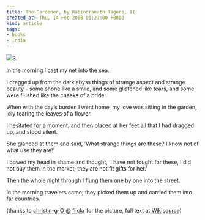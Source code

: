 ```yaml
---
title: The Gardener, by Rabindranath Tagore, II
created_at: Thu, 14 Feb 2008 01:27:00 +0000
kind: article
tags:
- books
- India
---
```


![](http://farm1.static.flickr.com/56/171182413_2d4a7785d9_m.jpg)3.

In the morning I cast my net into the sea.

I dragged up from the dark abyss things of strange aspect and strange
beauty - some shone like a smile, and some glistened like tears, and
some were flushed like the cheeks of a bride.

When with the day’s burden I went home, my love was sitting in the
garden, idly tearing the leaves of a flower.

I hesitated for a moment, and then placed at her feet all that I had
dragged up, and stood silent.

She glanced at them and said, ‘What strange things are these? I know not
of what use they are!’

I bowed my head in shame and thought, ‘I have not fought for these, I
did not buy them in the market; they are not fit gifts for her.’

Then the whole night through I flung them one by one into the street.

In the morning travelers came; they picked them up and carried them into
far countries.

(thanks to [christin-g-O @
flickr](http://www.flickr.com/photos/christing) for the picture, full
text at [Wikisource](http://en.wikisource.org/wiki/The_Gardener))
